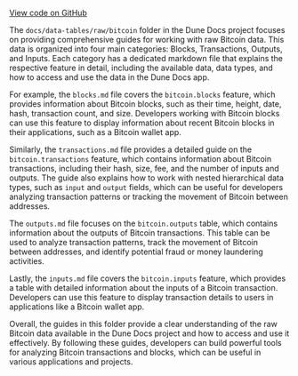 [View code on GitHub](https://dune.com/docs/data-tables/raw/bitcoin)

The `docs/data-tables/raw/bitcoin` folder in the Dune Docs project focuses on providing comprehensive guides for working with raw Bitcoin data. This data is organized into four main categories: Blocks, Transactions, Outputs, and Inputs. Each category has a dedicated markdown file that explains the respective feature in detail, including the available data, data types, and how to access and use the data in the Dune Docs app.

For example, the `blocks.md` file covers the `bitcoin.blocks` feature, which provides information about Bitcoin blocks, such as their time, height, date, hash, transaction count, and size. Developers working with Bitcoin blocks can use this feature to display information about recent Bitcoin blocks in their applications, such as a Bitcoin wallet app.

Similarly, the `transactions.md` file provides a detailed guide on the `bitcoin.transactions` feature, which contains information about Bitcoin transactions, including their hash, size, fee, and the number of inputs and outputs. The guide also explains how to work with nested hierarchical data types, such as `input` and `output` fields, which can be useful for developers analyzing transaction patterns or tracking the movement of Bitcoin between addresses.

The `outputs.md` file focuses on the `bitcoin.outputs` table, which contains information about the outputs of Bitcoin transactions. This table can be used to analyze transaction patterns, track the movement of Bitcoin between addresses, and identify potential fraud or money laundering activities.

Lastly, the `inputs.md` file covers the `bitcoin.inputs` feature, which provides a table with detailed information about the inputs of a Bitcoin transaction. Developers can use this feature to display transaction details to users in applications like a Bitcoin wallet app.

Overall, the guides in this folder provide a clear understanding of the raw Bitcoin data available in the Dune Docs project and how to access and use it effectively. By following these guides, developers can build powerful tools for analyzing Bitcoin transactions and blocks, which can be useful in various applications and projects.
